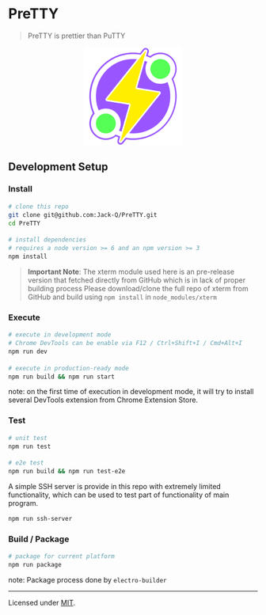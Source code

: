 # PreTTY

> PreTTY is prettier than PuTTY

<img src="./artwork/icon-draft-1/flat.png" width="200" style="margin: auto; display: block" />

## Development Setup

### Install

```bash
# clone this repo
git clone git@github.com:Jack-Q/PreTTY.git
cd PreTTY

# install dependencies
# requires a node version >= 6 and an npm version >= 3
npm install
```

> **Important Note**:
> The xterm module used here is an pre-release version that fetched directly from GitHub
> which is in lack of proper building process
> Please download/clone the full repo of xterm from GitHub and build using `npm install`
> in `node_modules/xterm`

### Execute

```bash
# execute in development mode
# Chrome DevTools can be enable via F12 / Ctrl+Shift+I / Cmd+Alt+I
npm run dev

# execute in production-ready mode
npm run build && npm run start
```

note: on the first time of execution in development mode, it will try to install
several DevTools extension from Chrome Extension Store.

### Test

```bash
# unit test
npm run test

# e2e test
npm run build && npm run test-e2e
```

A simple SSH server is provide in this repo with extremely limited functionality, which 
can be used to test part of functionality of main program.

```bash
npm run ssh-server
```

### Build / Package

```bash
# package for current platform
npm run package
```

note: Package process done by `electro-builder`


--- 

Licensed under [MIT](./LICENSE).